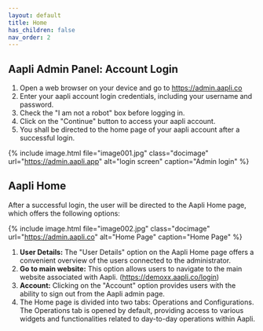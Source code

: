 ```yaml
---
layout: default
title: Home
has_children: false
nav_order: 2
---
```


## Aapli Admin Panel: Account Login  
1.	Open a web browser on your device and go to https://admin.aapli.co
2.	Enter your aapli account login credentials, including your username and password.
3.	Check the "I am not a robot" box before logging in.
4.	Click on the "Continue" button to access your aapli account.
5.	You shall be directed to the home page of your aapli account after a successful login.

{% include image.html file="image001.jpg" class="docimage" url="https://admin.aapli.app" alt="login screen" caption="Admin login" %}

## Aapli Home

After a successful login, the user will be directed to the Aapli Home page, which offers the following options:

{% include image.html file="image002.jpg" class="docimage" url="https://admin.aapli.co" alt="Home Page" caption="Home Page" %}

1.	**User Details:** The "User Details" option on the Aapli Home page offers a convenient overview of the users connected to the administrator.
2.	**Go to main website:** This option allows users to navigate to the main website associated with Aapli. (https://demoxx.aapli.co/login)
3.	**Account:** Clicking on the "Account" option provides users with the ability to sign out from the Aapli admin page.
4.	The Home page is divided into two tabs: Operations and Configurations. The Operations tab is opened by default, providing access to various widgets and functionalities related to day-to-day operations within Aapli.

